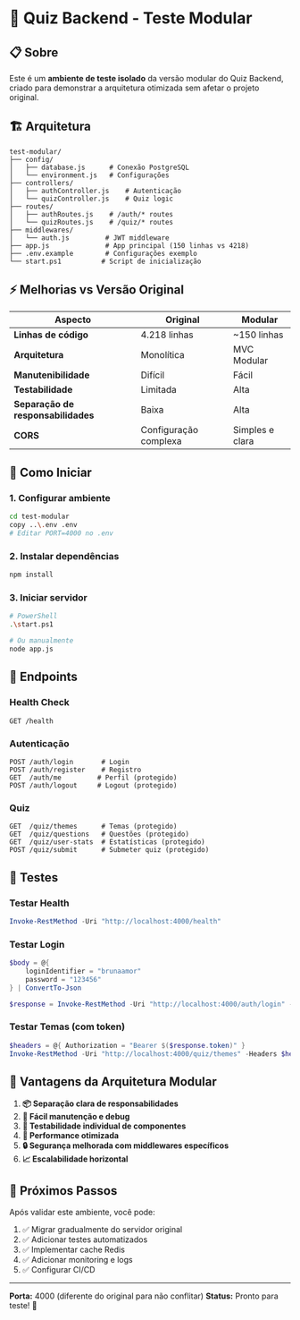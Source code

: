 # 🧪 Quiz Backend - Teste Modular

## 📋 Sobre
Este é um **ambiente de teste isolado** da versão modular do Quiz Backend, criado para demonstrar a arquitetura otimizada sem afetar o projeto original.

## 🏗️ Arquitetura

```
test-modular/
├── config/
│   ├── database.js      # Conexão PostgreSQL
│   └── environment.js   # Configurações
├── controllers/
│   ├── authController.js    # Autenticação
│   └── quizController.js    # Quiz logic
├── routes/
│   ├── authRoutes.js    # /auth/* routes
│   └── quizRoutes.js    # /quiz/* routes
├── middlewares/
│   └── auth.js         # JWT middleware
├── app.js              # App principal (150 linhas vs 4218)
├── .env.example        # Configurações exemplo
└── start.ps1          # Script de inicialização
```

## ⚡ Melhorias vs Versão Original

| Aspecto | Original | Modular |
|---------|----------|---------|
| **Linhas de código** | 4.218 linhas | ~150 linhas |
| **Arquitetura** | Monolítica | MVC Modular |
| **Manutenibilidade** | Difícil | Fácil |
| **Testabilidade** | Limitada | Alta |
| **Separação de responsabilidades** | Baixa | Alta |
| **CORS** | Configuração complexa | Simples e clara |

## 🚀 Como Iniciar

### 1. Configurar ambiente
```bash
cd test-modular
copy ..\.env .env
# Editar PORT=4000 no .env
```

### 2. Instalar dependências
```bash
npm install
```

### 3. Iniciar servidor
```bash
# PowerShell
.\start.ps1

# Ou manualmente
node app.js
```

## 📡 Endpoints

### Health Check
```
GET /health
```

### Autenticação
```
POST /auth/login       # Login
POST /auth/register    # Registro
GET  /auth/me         # Perfil (protegido)
POST /auth/logout     # Logout (protegido)
```

### Quiz
```
GET  /quiz/themes      # Temas (protegido)
GET  /quiz/questions   # Questões (protegido)
GET  /quiz/user-stats  # Estatísticas (protegido)
POST /quiz/submit      # Submeter quiz (protegido)
```

## 🧪 Testes

### Testar Health
```powershell
Invoke-RestMethod -Uri "http://localhost:4000/health"
```

### Testar Login
```powershell
$body = @{
    loginIdentifier = "brunaamor"
    password = "123456"
} | ConvertTo-Json

$response = Invoke-RestMethod -Uri "http://localhost:4000/auth/login" -Method POST -ContentType "application/json" -Body $body
```

### Testar Temas (com token)
```powershell
$headers = @{ Authorization = "Bearer $($response.token)" }
Invoke-RestMethod -Uri "http://localhost:4000/quiz/themes" -Headers $headers
```

## 🎯 Vantagens da Arquitetura Modular

1. **📦 Separação clara de responsabilidades**
2. **🔧 Fácil manutenção e debug**
3. **🧪 Testabilidade individual de componentes**
4. **🚀 Performance otimizada**
5. **🔒 Segurança melhorada com middlewares específicos**
6. **📈 Escalabilidade horizontal**

## 🔄 Próximos Passos

Após validar este ambiente, você pode:
1. ✅ Migrar gradualmente do servidor original
2. ✅ Adicionar testes automatizados
3. ✅ Implementar cache Redis
4. ✅ Adicionar monitoring e logs
5. ✅ Configurar CI/CD

---

**Porta:** 4000 (diferente do original para não conflitar)
**Status:** Pronto para teste! 🎉

